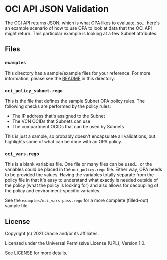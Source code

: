 # OCI API JSON Validation

The OCI API returns JSON, which is what OPA likes to evaluate, so... here's an example scenario of how to use OPA to look at data that the OCI API might return.  This particular example is looking at a few Subnet attributes.

## Files

### `examples`
This directory has a sample/example files for your reference.  For more information, please see the [README](./examples/README.md) in this directory.

### `oci_policy_subnet.rego`

This is the file that defines the sample Subnet OPA policy rules.  The following checks are performed by the policy rules:

* The IP address that's assigned to the Subnet
* The VCN OCIDs that Subnets can use
* The compartment OCIDs that can be used by Subnets

This is just a sample, so probably doesn't encapsulate all validations, but highlights some of what can be done with an OPA policy.

### `oci_vars.rego`
This is a blank variables file.  One file or many files can be used... or the variables could be placed in the `oci_policy.rego` file.  Either way, OPA needs to be provided the values.  Having the variables totally separate from the policy file in that it's easy to understand what exactly is needed outside of the policy (what the policy is looking for) and also allows for decoupling of the policy and environment-specific variables.

See the `examples/oci_vars-pass.rego` for a more complete (filled-out) sample file.

## License
Copyright (c) 2021 Oracle and/or its affiliates.

Licensed under the Universal Permissive License (UPL), Version 1.0.

See [LICENSE](../LICENSE) for more details.